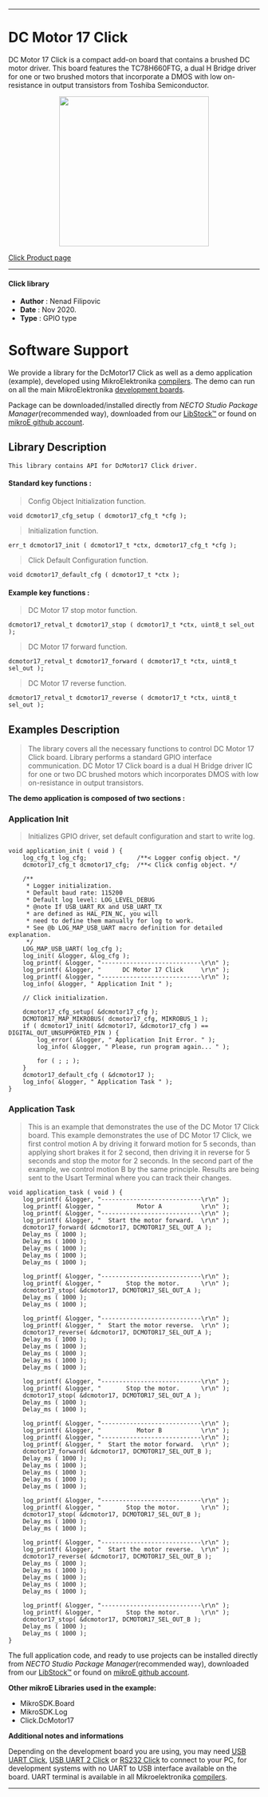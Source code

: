 

---
# DC Motor 17 Click

DC Motor 17 Click is a compact add-on board that contains a brushed DC motor driver. This board features the TC78H660FTG,
a dual H Bridge driver for one or two brushed motors that incorporate a DMOS
with low on-resistance in output transistors from Toshiba Semiconductor.

<p align="center">
  <img src="https://download.mikroe.com/images/click_for_ide/dcmotor17_click.png" height=300px>
</p>

[Click Product page](https://www.mikroe.com/dc-motor-17-click?adtoken=48b980cc0840208867ff3317ac2fc531db4a1dd7&ad=mikromanage&id_employee=33)

---


#### Click library

- **Author**        : Nenad Filipovic
- **Date**          : Nov 2020.
- **Type**          : GPIO type


# Software Support

We provide a library for the DcMotor17 Click
as well as a demo application (example), developed using MikroElektronika
[compilers](https://www.mikroe.com/necto-studio).
The demo can run on all the main MikroElektronika [development boards](https://www.mikroe.com/development-boards).

Package can be downloaded/installed directly from *NECTO Studio Package Manager*(recommended way), downloaded from our [LibStock&trade;](https://libstock.mikroe.com) or found on [mikroE github account](https://github.com/MikroElektronika/mikrosdk_click_v2/tree/master/clicks).

## Library Description

```
This library contains API for DcMotor17 Click driver.
```

#### Standard key functions :

> Config Object Initialization function.
```
void dcmotor17_cfg_setup ( dcmotor17_cfg_t *cfg );
```

> Initialization function.
```
err_t dcmotor17_init ( dcmotor17_t *ctx, dcmotor17_cfg_t *cfg );
```

> Click Default Configuration function.
```
void dcmotor17_default_cfg ( dcmotor17_t *ctx );
```

#### Example key functions :

> DC Motor 17 stop motor function.
```
dcmotor17_retval_t dcmotor17_stop ( dcmotor17_t *ctx, uint8_t sel_out );
```

> DC Motor 17 forward function.
```
dcmotor17_retval_t dcmotor17_forward ( dcmotor17_t *ctx, uint8_t sel_out );
```

> DC Motor 17 reverse function.
```
dcmotor17_retval_t dcmotor17_reverse ( dcmotor17_t *ctx, uint8_t sel_out );
```

## Examples Description

> The library covers all the necessary functions to control DC Motor 17 Click board.
> Library performs a standard GPIO interface communication.
> DC Motor 17 Click board is a dual H Bridge driver IC for one or two DC brushed
> motors which incorporates DMOS with low on-resistance in output transistors.

**The demo application is composed of two sections :**

### Application Init

> Initializes GPIO driver, set default configuration and start to write log.

```
void application_init ( void ) {
    log_cfg_t log_cfg;              /**< Logger config object. */
    dcmotor17_cfg_t dcmotor17_cfg;  /**< Click config object. */

    /** 
     * Logger initialization.
     * Default baud rate: 115200
     * Default log level: LOG_LEVEL_DEBUG
     * @note If USB_UART_RX and USB_UART_TX 
     * are defined as HAL_PIN_NC, you will 
     * need to define them manually for log to work. 
     * See @b LOG_MAP_USB_UART macro definition for detailed explanation.
     */
    LOG_MAP_USB_UART( log_cfg );
    log_init( &logger, &log_cfg );
    log_printf( &logger, "----------------------------\r\n" );
    log_printf( &logger, "      DC Motor 17 Click     \r\n" );
    log_printf( &logger, "----------------------------\r\n" );
    log_info( &logger, " Application Init " );

    // Click initialization.

    dcmotor17_cfg_setup( &dcmotor17_cfg );
    DCMOTOR17_MAP_MIKROBUS( dcmotor17_cfg, MIKROBUS_1 );
    if ( dcmotor17_init( &dcmotor17, &dcmotor17_cfg ) == DIGITAL_OUT_UNSUPPORTED_PIN ) {
        log_error( &logger, " Application Init Error. " );
        log_info( &logger, " Please, run program again... " );

        for ( ; ; );
    }
    dcmotor17_default_cfg ( &dcmotor17 );
    log_info( &logger, " Application Task " );
}
```

### Application Task

> This is an example that demonstrates the use of the DC Motor 17 Click board.
> This example demonstrates the use of DC Motor 17 Click,
> we first control motion A by driving it forward motion for 5 seconds,
> than applying short brakes it for 2 second, then driving it in reverse for 5 seconds
> and stop the motor for 2 seconds.
> In the second part of the example, we control motion B by the same principle.
> Results are being sent to the Usart Terminal where you can track their changes.

```
void application_task ( void ) {
    log_printf( &logger, "----------------------------\r\n" );
    log_printf( &logger, "          Motor A           \r\n" );
    log_printf( &logger, "----------------------------\r\n" );
    log_printf( &logger, "  Start the motor forward.  \r\n" );
    dcmotor17_forward( &dcmotor17, DCMOTOR17_SEL_OUT_A );
    Delay_ms ( 1000 );
    Delay_ms ( 1000 );
    Delay_ms ( 1000 );
    Delay_ms ( 1000 );
    Delay_ms ( 1000 );

    log_printf( &logger, "----------------------------\r\n" );
    log_printf( &logger, "       Stop the motor.      \r\n" );
    dcmotor17_stop( &dcmotor17, DCMOTOR17_SEL_OUT_A );
    Delay_ms ( 1000 );
    Delay_ms ( 1000 );

    log_printf( &logger, "----------------------------\r\n" );
    log_printf( &logger, "  Start the motor reverse.  \r\n" );
    dcmotor17_reverse( &dcmotor17, DCMOTOR17_SEL_OUT_A );
    Delay_ms ( 1000 );
    Delay_ms ( 1000 );
    Delay_ms ( 1000 );
    Delay_ms ( 1000 );
    Delay_ms ( 1000 );

    log_printf( &logger, "----------------------------\r\n" );
    log_printf( &logger, "       Stop the motor.      \r\n" );
    dcmotor17_stop( &dcmotor17, DCMOTOR17_SEL_OUT_A );
    Delay_ms ( 1000 );
    Delay_ms ( 1000 );

    log_printf( &logger, "----------------------------\r\n" );
    log_printf( &logger, "          Motor B           \r\n" );
    log_printf( &logger, "----------------------------\r\n" );
    log_printf( &logger, "  Start the motor forward.  \r\n" );
    dcmotor17_forward( &dcmotor17, DCMOTOR17_SEL_OUT_B );
    Delay_ms ( 1000 );
    Delay_ms ( 1000 );
    Delay_ms ( 1000 );
    Delay_ms ( 1000 );
    Delay_ms ( 1000 );

    log_printf( &logger, "----------------------------\r\n" );
    log_printf( &logger, "       Stop the motor.      \r\n" );
    dcmotor17_stop( &dcmotor17, DCMOTOR17_SEL_OUT_B );
    Delay_ms ( 1000 );
    Delay_ms ( 1000 );

    log_printf( &logger, "----------------------------\r\n" );
    log_printf( &logger, "  Start the motor reverse.  \r\n" );
    dcmotor17_reverse( &dcmotor17, DCMOTOR17_SEL_OUT_B );
    Delay_ms ( 1000 );
    Delay_ms ( 1000 );
    Delay_ms ( 1000 );
    Delay_ms ( 1000 );
    Delay_ms ( 1000 );

    log_printf( &logger, "----------------------------\r\n" );
    log_printf( &logger, "       Stop the motor.      \r\n" );
    dcmotor17_stop( &dcmotor17, DCMOTOR17_SEL_OUT_B );
    Delay_ms ( 1000 );
    Delay_ms ( 1000 );
}
```

The full application code, and ready to use projects can be installed directly from *NECTO Studio Package Manager*(recommended way), downloaded from our [LibStock&trade;](https://libstock.mikroe.com) or found on [mikroE github account](https://github.com/MikroElektronika/mikrosdk_click_v2/tree/master/clicks).

**Other mikroE Libraries used in the example:**

- MikroSDK.Board
- MikroSDK.Log
- Click.DcMotor17

**Additional notes and informations**

Depending on the development board you are using, you may need
[USB UART Click](https://www.mikroe.com/usb-uart-click),
[USB UART 2 Click](https://www.mikroe.com/usb-uart-2-click) or
[RS232 Click](https://www.mikroe.com/rs232-click) to connect to your PC, for
development systems with no UART to USB interface available on the board. UART
terminal is available in all Mikroelektronika
[compilers](https://shop.mikroe.com/compilers).

---

